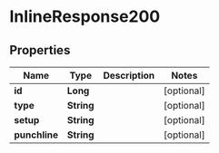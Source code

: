 

# InlineResponse200


## Properties

| Name | Type | Description | Notes |
|------------ | ------------- | ------------- | -------------|
|**id** | **Long** |  |  [optional] |
|**type** | **String** |  |  [optional] |
|**setup** | **String** |  |  [optional] |
|**punchline** | **String** |  |  [optional] |



